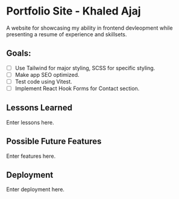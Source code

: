 # Portfolio Site - Khaled Ajaj

A website for showcasing my ability in frontend devleopment while presenting a resume of experience and skillsets.

## Goals:

- [ ] Use Tailwind for major styling, SCSS for specific styling.
- [ ] Make app SEO optimized.
- [ ] Test code using Vitest.
- [ ] Implement React Hook Forms for Contact section.

## Lessons Learned

Enter lessons here.

## Possible Future Features

Enter features here.

## Deployment

Enter deployment here.

